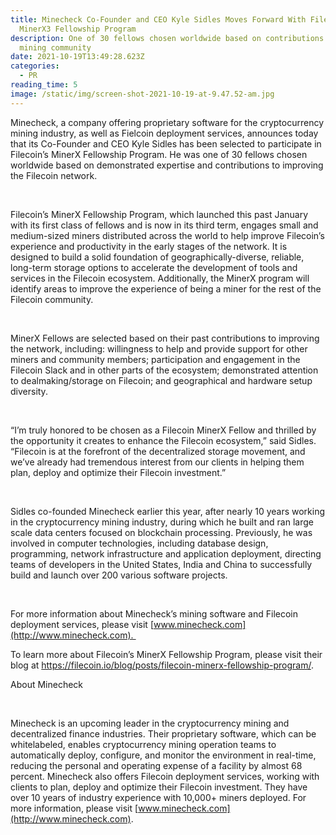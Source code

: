 ```yaml
---
title: Minecheck Co-Founder and CEO Kyle Sidles Moves Forward With Filecoin
  MinerX3 Fellowship Program
description: One of 30 fellows chosen worldwide based on contributions to the
  mining community
date: 2021-10-19T13:49:28.623Z
categories:
  - PR
reading_time: 5
image: /static/img/screen-shot-2021-10-19-at-9.47.52-am.jpg
---
```

Minecheck, a company offering proprietary software for the cryptocurrency mining industry, as well as Fielcoin deployment services, announces today that its Co-Founder and CEO Kyle Sidles has been selected to participate in Filecoin’s MinerX Fellowship Program. He was one of 30 fellows chosen worldwide based on demonstrated expertise and contributions to improving the Filecoin network.   

 

Filecoin’s MinerX Fellowship Program, which launched this past January with its first class of fellows and is now in its third term, engages small and medium-sized miners distributed across the world to help improve Filecoin’s experience and productivity in the early stages of the network. It is designed to build a solid foundation of geographically-diverse, reliable, long-term storage options to accelerate the development of tools and services in the Filecoin ecosystem. Additionally, the MinerX program will identify areas to improve the experience of being a miner for the rest of the Filecoin community.

 

MinerX Fellows are selected based on their past contributions to improving the network, including: willingness to help and provide support for other miners and community members; participation and engagement in the Filecoin Slack and in other parts of the ecosystem; demonstrated attention to dealmaking/storage on Filecoin; and geographical and hardware setup diversity.

 

“I’m truly honored to be chosen as a Filecoin MinerX Fellow and thrilled by the opportunity it creates to enhance the Filecoin ecosystem,” said Sidles. “Filecoin is at the forefront of the decentralized storage movement, and we’ve already had tremendous interest from our clients in helping them plan, deploy and optimize their Filecoin investment.”  

 

Sidles co-founded Minecheck earlier this year, after nearly 10 years working in the cryptocurrency mining industry, during which he built and ran large scale data centers focused on blockchain processing. Previously, he was involved in computer technologies, including database design, programming, network infrastructure and application deployment, directing teams of developers in the United States, India and China to successfully build and launch over 200 various software projects.

 

For more information about Minecheck’s mining software and Filecoin deployment services, please visit [www.minecheck.com](http://www.minecheck.com). 



To learn more about Filecoin’s MinerX Fellowship Program, please visit their blog at <https://filecoin.io/blog/posts/filecoin-minerx-fellowship-program/>.



About Minecheck

 

Minecheck is an upcoming leader in the cryptocurrency mining and decentralized finance industries. Their proprietary software, which can be whitelabeled, enables cryptocurrency mining operation teams to automatically deploy, configure, and monitor the environment in real-time, reducing the personal and operating expense of a facility by almost 68 percent. Minecheck also offers Filecoin deployment services, working with clients to plan, deploy and optimize their Filecoin investment. They have over 10 years of industry experience with 10,000+ miners deployed. For more information, please visit [www.minecheck.com](http://www.minecheck.com).